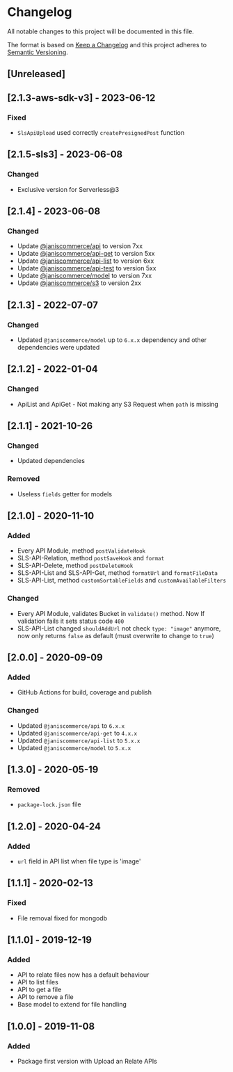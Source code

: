 # Changelog

All notable changes to this project will be documented in this file.

The format is based on [Keep a Changelog](http://keepachangelog.com/en/1.0.0/)
and this project adheres to [Semantic Versioning](http://semver.org/spec/v2.0.0.html).

## [Unreleased]

## [2.1.3-aws-sdk-v3] - 2023-06-12
### Fixed
- `SlsApiUpload` used correctly `createPresignedPost` function

## [2.1.5-sls3] - 2023-06-08
### Changed
- Exclusive version for Serverless@3

## [2.1.4] - 2023-06-08
### Changed
- Update [@janiscommerce/api](https://www.npmjs.com/package/@janiscommerce/api) to version 7xx
- Update [@janiscommerce/api-get](https://www.npmjs.com/package/@janiscommerce/api-get) to version 5xx
- Update [@janiscommerce/api-list](https://www.npmjs.com/package/@janiscommerce/api-list) to version 6xx
- Update [@janiscommerce/api-test](https://www.npmjs.com/package/@janiscommerce/api-test) to version 5xx
- Update [@janiscommerce/model](https://www.npmjs.com/package/@janiscommerce/model) to version 7xx
- Update [@janiscommerce/s3](https://www.npmjs.com/package/@janiscommerce/s3) to version 2xx

## [2.1.3] - 2022-07-07
### Changed
- Updated `@janiscommerce/model` up to `6.x.x` dependency and other dependencies were updated

## [2.1.2] - 2022-01-04
### Changed
- ApiList and ApiGet - Not making any S3 Request when `path` is missing

## [2.1.1] - 2021-10-26
### Changed
- Updated dependencies

### Removed
- Useless `fields` getter for models

## [2.1.0] - 2020-11-10
### Added
- Every API Module, method `postValidateHook`
- SLS-API-Relation, method `postSaveHook` and `format`
- SLS-API-Delete, method `postDeleteHook`
- SLS-API-List and SLS-API-Get, method `formatUrl` and `formatFileData`
- SLS-API-List, method `customSortableFields` and `customAvailableFilters`

### Changed
- Every API Module, validates Bucket in `validate()` method. Now If validation fails it sets status code `400`
- SLS-API-List changed `shouldAddUrl` not check `type: "image"` anymore, now only returns `false` as default (must overwrite to change to `true`)

## [2.0.0] - 2020-09-09
### Added
- GitHub Actions for build, coverage and publish

### Changed
- Updated `@janiscommerce/api` to `6.x.x`
- Updated `@janiscommerce/api-get` to `4.x.x`
- Updated `@janiscommerce/api-list` to `5.x.x`
- Updated `@janiscommerce/model` to `5.x.x`

## [1.3.0] - 2020-05-19
### Removed
- `package-lock.json` file

## [1.2.0] - 2020-04-24
### Added
- `url` field in API list when file type is 'image'

## [1.1.1] - 2020-02-13
### Fixed
- File removal fixed for mongodb

## [1.1.0] - 2019-12-19
### Added
- API to relate files now has a default behaviour
- API to list files
- API to get a file
- API to remove a file
- Base model to extend for file handling

## [1.0.0] - 2019-11-08
### Added
- Package first version with Upload an Relate APIs
